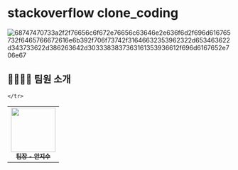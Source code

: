 # stackoverflow clone_coding
![68747470733a2f2f76656c6f672e76656c63646e2e636f6d2f696d616765732f6465766672616e6b392f706f73742f31646632353962322d653463622d343733622d386263642d3033383837363161353936612f696d6167652e706e67](https://user-images.githubusercontent.com/102123710/198210042-d2556408-5b90-48e9-b6c9-ddba10556ae1.png)

## 👨‍👩‍👧‍👦 팀원 소개
<!-- ALL-CONTRIBUTORS-LIST:START - Do not remove or modify this section -->
<!-- prettier-ignore-start -->
<!-- markdownlint-disable -->
<table>
  <tbody>
    <tr>
      <td align="center"><a href="https://github.com/anjigu"><img src="https://avatars.githubusercontent.com/u/102123710?v=4" width="100px;" alt=""/><br /><sub><b>팀장 - 안지수</b></sub></a><br /></td>
      
    </tr>
  </tbody>
</table>
